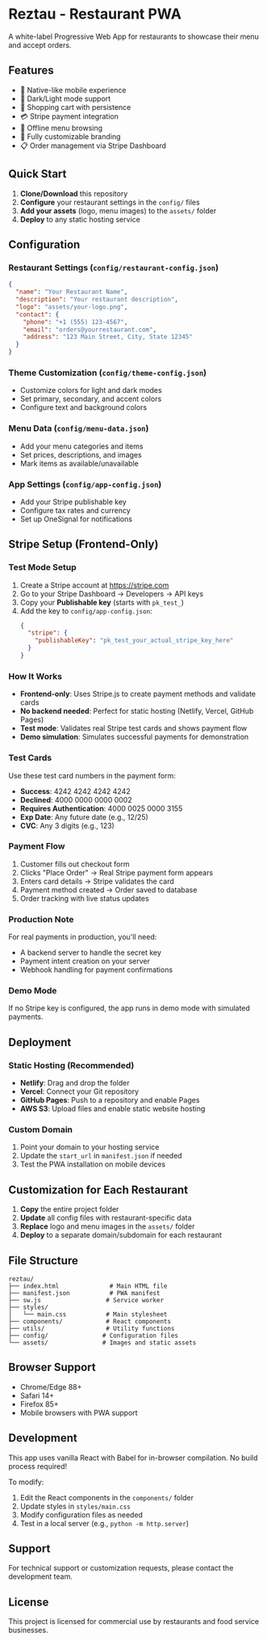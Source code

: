 # Reztau - Restaurant PWA

A white-label Progressive Web App for restaurants to showcase their menu and accept orders.

## Features

- 📱 Native-like mobile experience
- 🌙 Dark/Light mode support
- 🛒 Shopping cart with persistence
- 💳 Stripe payment integration
- 📴 Offline menu browsing
- 🎨 Fully customizable branding
- 📋 Order management via Stripe Dashboard

## Quick Start

1. **Clone/Download** this repository
2. **Configure** your restaurant settings in the `config/` files
3. **Add your assets** (logo, menu images) to the `assets/` folder
4. **Deploy** to any static hosting service

## Configuration

### Restaurant Settings (`config/restaurant-config.json`)
```json
{
  "name": "Your Restaurant Name",
  "description": "Your restaurant description",
  "logo": "assets/your-logo.png",
  "contact": {
    "phone": "+1 (555) 123-4567",
    "email": "orders@yourrestaurant.com",
    "address": "123 Main Street, City, State 12345"
  }
}
```

### Theme Customization (`config/theme-config.json`)
- Customize colors for light and dark modes
- Set primary, secondary, and accent colors
- Configure text and background colors

### Menu Data (`config/menu-data.json`)
- Add your menu categories and items
- Set prices, descriptions, and images
- Mark items as available/unavailable

### App Settings (`config/app-config.json`)
- Add your Stripe publishable key
- Configure tax rates and currency
- Set up OneSignal for notifications

## Stripe Setup (Frontend-Only)

### Test Mode Setup
1. Create a Stripe account at https://stripe.com
2. Go to your Stripe Dashboard → Developers → API keys
3. Copy your **Publishable key** (starts with `pk_test_`)
4. Add the key to `config/app-config.json`:
   ```json
   {
     "stripe": {
       "publishableKey": "pk_test_your_actual_stripe_key_here"
     }
   }
   ```

### How It Works
- **Frontend-only**: Uses Stripe.js to create payment methods and validate cards
- **No backend needed**: Perfect for static hosting (Netlify, Vercel, GitHub Pages)
- **Test mode**: Validates real Stripe test cards and shows payment flow
- **Demo simulation**: Simulates successful payments for demonstration

### Test Cards
Use these test card numbers in the payment form:
- **Success**: 4242 4242 4242 4242
- **Declined**: 4000 0000 0000 0002
- **Requires Authentication**: 4000 0025 0000 3155
- **Exp Date**: Any future date (e.g., 12/25)
- **CVC**: Any 3 digits (e.g., 123)

### Payment Flow
1. Customer fills out checkout form
2. Clicks "Place Order" → Real Stripe payment form appears
3. Enters card details → Stripe validates the card
4. Payment method created → Order saved to database
5. Order tracking with live status updates

### Production Note
For real payments in production, you'll need:
- A backend server to handle the secret key
- Payment intent creation on your server
- Webhook handling for payment confirmations

### Demo Mode
If no Stripe key is configured, the app runs in demo mode with simulated payments.

## Deployment

### Static Hosting (Recommended)
- **Netlify**: Drag and drop the folder
- **Vercel**: Connect your Git repository
- **GitHub Pages**: Push to a repository and enable Pages
- **AWS S3**: Upload files and enable static website hosting

### Custom Domain
1. Point your domain to your hosting service
2. Update the `start_url` in `manifest.json` if needed
3. Test the PWA installation on mobile devices

## Customization for Each Restaurant

1. **Copy** the entire project folder
2. **Update** all config files with restaurant-specific data
3. **Replace** logo and menu images in the `assets/` folder
4. **Deploy** to a separate domain/subdomain for each restaurant

## File Structure

```
reztau/
├── index.html              # Main HTML file
├── manifest.json           # PWA manifest
├── sw.js                  # Service worker
├── styles/
│   └── main.css           # Main stylesheet
├── components/            # React components
├── utils/                 # Utility functions
├── config/               # Configuration files
└── assets/               # Images and static assets
```

## Browser Support

- Chrome/Edge 88+
- Safari 14+
- Firefox 85+
- Mobile browsers with PWA support

## Development

This app uses vanilla React with Babel for in-browser compilation. No build process required!

To modify:
1. Edit the React components in the `components/` folder
2. Update styles in `styles/main.css`
3. Modify configuration files as needed
4. Test in a local server (e.g., `python -m http.server`)

## Support

For technical support or customization requests, please contact the development team.

## License

This project is licensed for commercial use by restaurants and food service businesses.
